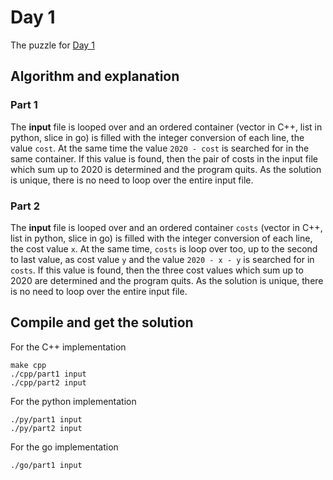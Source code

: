 # Day 1

The puzzle for [Day 1](https://adventofcode.com/2020/day/1)

## Algorithm and explanation

### Part 1
The **input** file is looped over and an ordered container (vector in C++, list in python, slice in go) is filled with the integer conversion of each line, the value `cost`.
At the same time the value `2020 - cost` is searched for in the same container.
If this value is found, then the pair of costs in the input file which sum up to 2020 is determined and the program quits.
As the solution is unique, there is no need to loop over the entire input file.

### Part 2
The **input** file is looped over and an ordered container `costs` (vector in C++, list in python, slice in go) is filled with the integer conversion of each line, the cost value `x`.
At the same time, `costs` is loop over too, up to the second to last value, as cost value `y` and the value `2020 - x - y` is searched for in `costs`.
If this value is found, then the three cost values which sum up to 2020 are determined and the program quits.
As the solution is unique, there is no need to loop over the entire input file.

## Compile and get the solution

For the C++ implementation
```
make cpp
./cpp/part1 input
./cpp/part2 input
```

For the python implementation
```
./py/part1 input
./py/part2 input
```

For the go implementation
```
./go/part1 input
```

